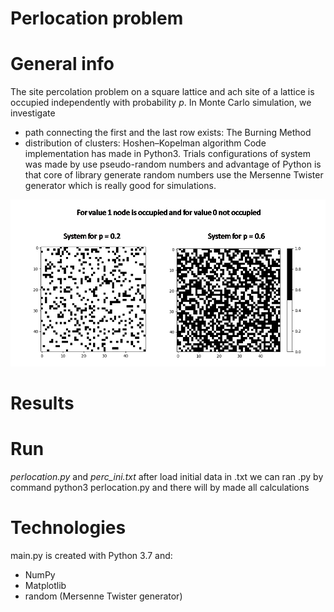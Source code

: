 # Perlocation problem

# General info
The site percolation problem on a square lattice and ach site of a lattice is occupied independently with probability *p*. In Monte Carlo simulation, we investigate
* path connecting the first and the last row exists: The Burning Method
* distribution of clusters: Hoshen–Kopelman algorithm
Code implementation has made in Python3.
Trials configurations of system was made by use pseudo-random numbers and advantage of Python is that core of
library generate random numbers use the Mersenne Twister generator which is really good for simulations.

<p align="center">
  <img src = "scheme.png" width="800">
</p>

# Results




# Run
*perlocation.py* and *perc_ini.txt* after load initial data in .txt we can ran .py
by command python3 perlocation.py and there will by made all calculations


# Technologies
main.py is created with Python 3.7 and:
* NumPy
* Matplotlib
* random (Mersenne Twister generator)
